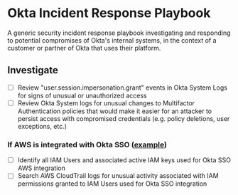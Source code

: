 # Okta Incident Response Playbook
A generic security incident response playbook investigating and responding to potential compromises of Okta's internal systems, in the context of a customer or partner of Okta that uses their platform.

## Investigate
- [ ] Review "user.session.impersonation.grant" events in Okta System Logs for signs of unusual or unauthorized access
- [ ] Review Okta System logs for unusual changes to Multifactor Authentication policies that would make it easier for an attacker to persist access with compromised credentials (e.g. policy deletions, user exceptions, etc.)

### If AWS is integrated with Okta SSO ([example](https://saml-doc.okta.com/SAML_Docs/How-to-Configure-SAML-2.0-for-Amazon-Web-Service.html?baseAdminUrl=https://rapid7-admin.okta.com&app=amazon_aws&instanceId=0oa197c2qafCHfvnH0h8))
- [ ] Identify all IAM Users and associated active IAM keys used for Okta SSO AWS integration
- [ ] Search AWS CloudTrail logs for unusual activity associated with IAM permissions granted to IAM Users used for Okta SSO integration
